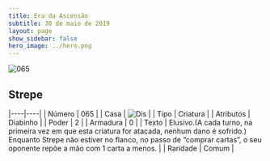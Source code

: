 ```yaml
---
title: Era da Ascensão
subtitle: 30 de maio de 2019
layout: page
show_sidebar: false
hero_image: ../hero.png
---
```


![065](https://cdn.keyforgegame.com/media/card_front/pt/435_065_VX2R89VX895J_pt.png)

## Strepe

|----|----|
| Número | 065 |
| Casa | ![Dis](https://archonarcana.com/images/thumb/e/e8/Dis.png/22px-Dis.png "Dis") |
| Tipo | Criatura |
| Atributos | Diabinho |
| Poder | 2 |
| Armadura | 0 |
| Texto | Elusivo.(A cada turno, na primeira vez em que esta criatura for atacada, nenhum dano é sofrido.) Enquanto Strepe não estiver no flanco, no  passo de “comprar cartas”, o seu oponente  repõe a mão com 1 carta a menos. |
| Raridade | Comum |
